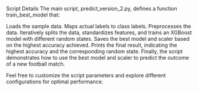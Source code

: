 

Script Details
The main script, predict_version_2.py, defines a function train_best_model that:

Loads the sample data.
Maps actual labels to class labels.
Preprocesses the data.
Iteratively splits the data, standardizes features, and trains an XGBoost model with different random states.
Saves the best model and scaler based on the highest accuracy achieved.
Prints the final result, indicating the highest accuracy and the corresponding random state.
Finally, the script demonstrates how to use the best model and scaler to predict the outcome of a new football match.

Feel free to customize the script parameters and explore different configurations for optimal performance.
		
